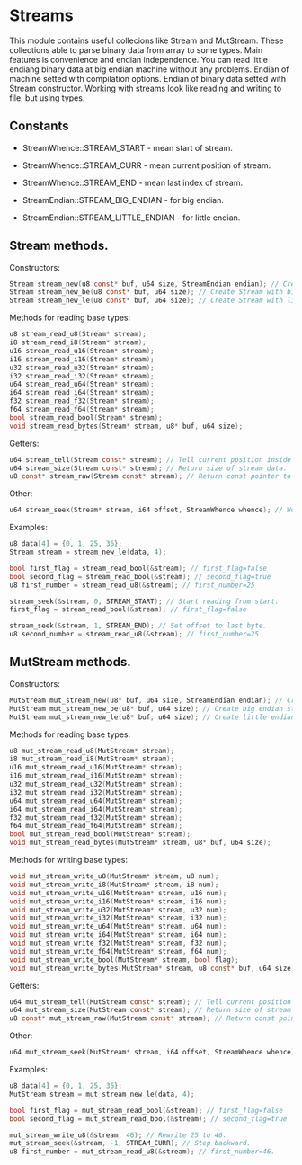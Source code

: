 # Streams

This module contains useful collecions like Stream and MutStream. These collections
able to parse binary data from array to some types. Main features is convenience and endian independence.
You can read little endiang binary data at big endian machine without any problems. Endian of machine setted 
with compilation options. Endian of binary data setted with Stream constructor. Working with streams look like 
reading and writing to file, but using types.

## Constants 

- StreamWhence::STREAM_START - mean start of stream.
- StreamWhence::STREAM_CURR - mean current position of stream.
- StreamWhence::STREAM_END - mean last index of stream.

- StreamEndian::STREAM_BIG_ENDIAN - for big endian.
- StreamEndian::STREAM_LITTLE_ENDIAN - for little endian.

## Stream methods.

Constructors:
```c
Stream stream_new(u8 const* buf, u64 size, StreamEndian endian); // Create Stream with selected endian.
Stream stream_new_be(u8 const* buf, u64 size); // Create Stream with big endian.
Stream stream_new_le(u8 const* buf, u64 size); // Create Stream with little endian.
```

Methods for reading base types:
```c 
u8 stream_read_u8(Stream* stream);
i8 stream_read_i8(Stream* stream);
u16 stream_read_u16(Stream* stream);
i16 stream_read_i16(Stream* stream);
u32 stream_read_u32(Stream* stream);
i32 stream_read_i32(Stream* stream);
u64 stream_read_u64(Stream* stream);
i64 stream_read_i64(Stream* stream);
f32 stream_read_f32(Stream* stream);
f64 stream_read_f64(Stream* stream);
bool stream_read_bool(Stream* stream);
void stream_read_bytes(Stream* stream, u8* buf, u64 size);

```
Getters:
```c 
u64 stream_tell(Stream const* stream); // Tell current position inside stream.
u64 stream_size(Stream const* stream); // Return size of stream data.
u8 const* stream_raw(Stream const* stream); // Return const pointer to stream data.
```

Other:
```c 
u64 stream_seek(Stream* stream, i64 offset, StreamWhence whence); // Work like seek for files.
```

Examples:
```c
u8 data[4] = {0, 1, 25, 36};
Stream stream = stream_new_le(data, 4);

bool first_flag = stream_read_bool(&stream); // first_flag=false
bool second_flag = stream_read_bool(&stream); // second_flag=true
u8 first_number = stream_read_u8(&stream); // first_number=25 

stream_seek(&stream, 0, STREAM_START); // Start reading from start.
first_flag = stream_read_bool(&stream); // first_flag=false

stream_seek(&stream, 1, STREAM_END); // Set offset to last byte.
u8 second_number = stream_read_u8(&stream); // first_number=25 
```

## MutStream methods.

Constructors:
```c 
MutStream mut_stream_new(u8* buf, u64 size, StreamEndian endian); // Create endian with selected endian.
MutStream mut_stream_new_be(u8* buf, u64 size); // Create big endian stream.
MutStream mut_stream_new_le(u8* buf, u64 size); // Create little endian stream.
```

Methods for reading base types:
```c 
u8 mut_stream_read_u8(MutStream* stream);
i8 mut_stream_read_i8(MutStream* stream);
u16 mut_stream_read_u16(MutStream* stream);
i16 mut_stream_read_i16(MutStream* stream);
u32 mut_stream_read_u32(MutStream* stream);
i32 mut_stream_read_i32(MutStream* stream);
u64 mut_stream_read_u64(MutStream* stream);
i64 mut_stream_read_i64(MutStream* stream);
f32 mut_stream_read_f32(MutStream* stream);
f64 mut_stream_read_f64(MutStream* stream);
bool mut_stream_read_bool(MutStream* stream);
void mut_stream_read_bytes(MutStream* stream, u8* buf, u64 size);
```

Methods for writing base types:
```c 
void mut_stream_write_u8(MutStream* stream, u8 num);
void mut_stream_write_i8(MutStream* stream, i8 num);
void mut_stream_write_u16(MutStream* stream, u16 num);
void mut_stream_write_i16(MutStream* stream, i16 num);
void mut_stream_write_u32(MutStream* stream, u32 num);
void mut_stream_write_i32(MutStream* stream, i32 num);
void mut_stream_write_u64(MutStream* stream, u64 num);
void mut_stream_write_i64(MutStream* stream, i64 num);
void mut_stream_write_f32(MutStream* stream, f32 num);
void mut_stream_write_f64(MutStream* stream, f64 num);
void mut_stream_write_bool(MutStream* stream, bool flag);
void mut_stream_write_bytes(MutStream* stream, u8 const* buf, u64 size);
```

Getters:
```c 
u64 mut_stream_tell(MutStream const* stream); // Tell current position inside stream.
u64 mut_stream_size(MutStream const* stream); // Return size of stream data.
u8 const* mut_stream_raw(MutStream const* stream); // Return const pointer to stream data.
```

Other:
```c
u64 mut_stream_seek(MutStream* stream, i64 offset, StreamWhence whence); // Change current position of MutStream. It works like lseek.
```

Examples:
```c
u8 data[4] = {0, 1, 25, 36};
MutStream stream = mut_stream_new_le(data, 4);

bool first_flag = mut_stream_read_bool(&stream); // first_flag=false
bool second_flag = mut_stream_read_bool(&stream); // second_flag=true

mut_stream_write_u8(&stream, 46); // Rewrite 25 to 46.
mut_stream_seek(&stream, -1, STREAM_CURR); // Step backward.
u8 first_number = mut_stream_read_u8(&stream); // first_number=46.
```
